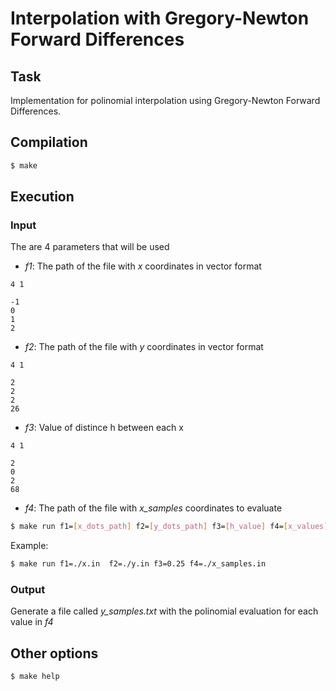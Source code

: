 # Interpolation with Gregory-Newton Forward Differences

## Task

Implementation for polinomial interpolation using Gregory-Newton Forward Differences.

## Compilation

``` bash
$ make
```

## Execution

### Input

The are 4 parameters that will be used

- *f1*: The path of the file with *x* coordinates in vector format

```
4 1

-1
0
1
2
```

- *f2*: The path of the file with *y* coordinates in vector format

```
4 1

2
2
2
26
```

- *f3*: Value of distince h between each x

```
4 1

2
0
2
68
```

- *f4*: The path of the file with *x_samples* coordinates to evaluate


``` bash
$ make run f1=[x_dots_path] f2=[y_dots_path] f3=[h_value] f4=[x_values]
```

Example:

``` bash
$ make run f1=./x.in  f2=./y.in f3=0.25 f4=./x_samples.in
```

### Output

Generate a file called *y_samples.txt* with the polinomial evaluation for each value in *f4*


## Other options

``` bash
$ make help
```

